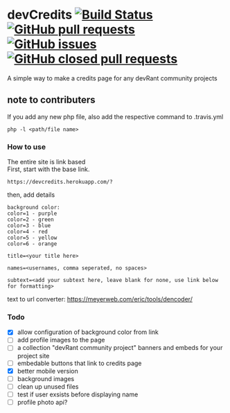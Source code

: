 # devCredits [![Build Status](https://travis-ci.org/Ewpratten/devCredits.svg?branch=master)](https://travis-ci.org/Ewpratten/devCredits) [![GitHub pull requests](https://img.shields.io/github/issues-pr/Ewpratten/devCredits.svg)]() [![GitHub issues](https://img.shields.io/github/issues/Ewpratten/devCredits.svg)]() [![GitHub closed pull requests](https://img.shields.io/github/issues-pr-closed/Ewpratten/devCredits.svg)]()
A simple way to make a credits page for any devRant community projects
## note to contributers
If you add any new php file, also add the respective command to .travis.yml
```
php -l <path/file name>
```
### How to use
The entire site is link based <br>
First, start with the base link.
```
https://devcredits.herokuapp.com/?
```
then, add details
```
background color:
color=1 - purple
color=2 - green
color=3 - blue
color=4 - red
color=5 - yellow
color=6 - orange

title=<your title here>

names=<usernames, comma seperated, no spaces>

subtext=<add your subtext here, leave blank for none, use link below for formatting>
```
text to url converter: https://meyerweb.com/eric/tools/dencoder/
### Todo
- [X] allow configuration of background color from link
- [ ] add profile images to the page
- [ ] a collection "devRant community project" banners and embeds for your project site
- [ ] embedable buttons that link to credits page
- [X] better mobile version
- [ ] background images
- [ ] clean up unused files
- [ ] test if user exsists before displaying name
- [ ] profile photo api?
